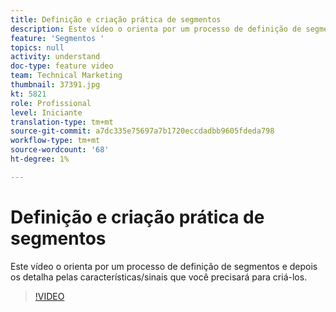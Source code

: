 ```yaml
---
title: Definição e criação prática de segmentos
description: Este vídeo o orienta por um processo de definição de segmentos e depois os detalha pelas características/sinais que você precisará para criá-los.
feature: 'Segmentos '
topics: null
activity: understand
doc-type: feature video
team: Technical Marketing
thumbnail: 37391.jpg
kt: 5821
role: Profissional
level: Iniciante
translation-type: tm+mt
source-git-commit: a7dc335e75697a7b1720eccdadbb9605fdeda798
workflow-type: tm+mt
source-wordcount: '68'
ht-degree: 1%

---
```



# Definição e criação prática de segmentos

Este vídeo o orienta por um processo de definição de segmentos e depois os detalha pelas características/sinais que você precisará para criá-los.

>[!VIDEO](https://video.tv.adobe.com/v/37391/?quality=12&learn=on)
